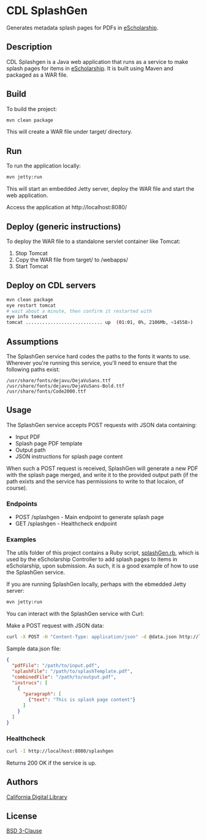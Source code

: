 # CDL SplashGen
Generates metadata splash pages for PDFs in [eScholarship](https://escholarship.org/).

## Description
CDL Splashgen is a Java web application that runs as a service to make splash
pages for items in [eScholarship](https://escholarship.org/). It is built
using Maven and packaged as a WAR file.

## Build
To build the project:
```bash
mvn clean package
```
This will create a WAR file under target/ directory.

## Run
To run the application locally:
```bash
mvn jetty:run
```
This will start an embedded Jetty server, deploy the WAR file and start the web application.

Access the application at http://localhost:8080/

## Deploy (generic instructions)
To deploy the WAR file to a standalone servlet container like Tomcat:

1. Stop Tomcat
2. Copy the WAR file from target/ to <Tomcat>/webapps/
3. Start Tomcat

## Deploy on CDL servers

```bash
mvn clean package
eye restart tomcat
# wait about a minute, then confirm it restarted with
eye info tomcat
tomcat ............................ up  (01:01, 0%, 2106Mb, <14558>)
```

## Assumptions
The SplashGen service hard codes the paths to the fonts it wants to use.
Wherever you're running this service, you'll need to ensure that the following
paths exist:

```
/usr/share/fonts/dejavu/DejaVuSans.ttf
/usr/share/fonts/dejavu/DejaVuSans-Bold.ttf
/usr/share/fonts/Code2000.ttf
```

## Usage

The SplashGen service accepts POST requests with JSON data containing:

* Input PDF
* Splash page PDF template
* Output path
* JSON instructions for splash page content

When such a POST request is received, SplashGen will generate a new PDF with the
splash page merged, and write it to the provided output path (if the path exixts
and the service has permissions to write to that locaion, of course).

### Endpoints
* POST /splashgen - Main endpoint to generate splash page
* GET /splashgen - Healthcheck endpoint

### Examples
The utils folder of this project contains a Ruby script,
[splashGen.rb](utils/splashGen.rb), which is used by the eScholarship Controller
to add splash pages to items in eScholarship, upon submission. As such, it is a
good example of how to use the SplashGen service.

If you are running SplashGen locally, perhaps with the ebmedded Jetty server:

```bash
mvn jetty:run
```

You can interact with the SplashGen service with Curl:

Make a POST request with JSON data:

```bash
curl -X POST -H "Content-Type: application/json" -d @data.json http://localhost:8080/splashgen
```

Sample data.json file:
```json
{
  "pdfFile": "/path/to/input.pdf",
  "splashFile": "/path/to/splashTemplate.pdf",
  "combinedFile": "/path/to/output.pdf",
  "instrucs": [
    {
      "paragraph": [
        {"text": "This is splash page content"}
      ]
    }
  ]
}
```

### Healthcheck
```bash
curl -I http://localhost:8080/splashgen
```
Returns 200 OK if the service is up.

## Authors
[California Digital Library](https://cdlib.org/)

## License
[BSD 3-Clause](./LICENSE)

